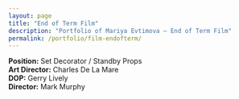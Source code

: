```yaml
---
layout: page
title: "End of Term Film"
description: "Portfolio of Mariya Evtimova — End of Term Film"
permalink: /portfolio/film-endofterm/
---
```

**Position:** Set Decorator / Standby Props  
**Art Director:** Charles De La Mare  
**DOP:** Gerry Lively  
**Director:** Mark Murphy  

<div class="VideoContainer">
<iframe class="VideoContainer-frame" width="640" src="" frameborder="0" allowfullscreen></iframe>
</div>
